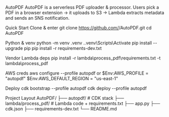 AutoPDF
AutoPDF is a serverless PDF uploader & processor. Users pick a PDF in a browser extension → it uploads to S3 → Lambda extracts metadata and sends an SNS notification.

Quick Start
Clone & enter
git clone https://github.com/<you>/AutoPDF.git
cd AutoPDF

Python & venv
python -m venv .venv
..venv\Scripts\Activate
pip install --upgrade pip
pip install -r requirements-dev.txt

Vendor Lambda deps
pip install -r lambda\process_pdf\requirements.txt -t lambda\process_pdf

AWS creds
aws configure --profile autopdf
or
$Env:AWS_PROFILE = "autopdf"
$Env:AWS_DEFAULT_REGION = "us-east-1"

Deploy
cdk bootstrap --profile autopdf
cdk deploy --profile autopdf

Project Layout
AutoPDF/
├── autopdf/ # CDK stack
├── lambda/process_pdf/ # Lambda code + requirements.txt
├── app.py
├── cdk.json
├── requirements-dev.txt
└── README.md